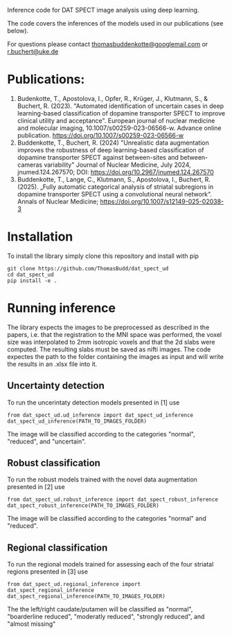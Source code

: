 ﻿Inference code for DAT SPECT image analysis using deep learning.

The code covers the inferences of the models used in our publications (see below).

For questions please contact thomasbuddenkotte@googlemail.com or r.buchert@uke.de

# Publications:

1. Budenkotte, T., Apostolova, I., Opfer, R., Krüger, J., Klutmann, S., & Buchert, R. (2023). "Automated identification of uncertain cases in deep learning-based classification of dopamine transporter SPECT to improve clinical utility and acceptance". European journal of nuclear medicine and molecular imaging, 10.1007/s00259-023-06566-w. Advance online publication. https://doi.org/10.1007/s00259-023-06566-w
1. Buddenkotte, T., Buchert, R. (2024) "Unrealistic data augmentation improves the robustness of deep learning-based classification of dopamine transporter SPECT against between-sites and between-cameras variability" Journal of Nuclear Medicine, July 2024, jnumed.124.267570; DOI: https://doi.org/10.2967/jnumed.124.267570
1. Buddenkotte, T., Lange, C., Klutmann, S., Apostolova, I., Buchert, R. (2025). „Fully automatic categorical analysis of striatal subregions in dopamine transporter SPECT using a convolutional neural network“. Annals of Nuclear Medicine; https://doi.org/10.1007/s12149-025-02038-3


# Installation

To install the library simply clone this repository and install with pip

```
git clone https://github.com/ThomasBudd/dat_spect_ud
cd dat_spect_ud
pip install -e .
```

# Running inference

The library expects the images to be preprocessed as described in the papers, i.e. that the registration to the MNI space was performed, the voxel size was interpolated to 2mm isotropic voxels and that the 2d slabs were computed. The resulting slabs must be saved as nifti images. The code expectes the path to the folder containing the images as input and will write the results in an .xlsx file into it.

## Uncertainty detection
To run the uncerintaty detection models presented in [1] use
```
from dat_spect_ud.ud_inference import dat_spect_ud_inference
dat_spect_ud_inference(PATH_TO_IMAGES_FOLDER)
```
The image will be classified according to the categories "normal", "reduced", and "uncertain".

## Robust classification

To run the robust models trained with the novel data augmentation presented in [2] use
```
from dat_spect_ud.robust_inference import dat_spect_robust_inference
dat_spect_robust_inference(PATH_TO_IMAGES_FOLDER)
```
The image will be classified according to the categories "normal" and "reduced".

## Regional classification

To run the regional models trained for assessing each of the four striatal regions presented in  [3] use
```
from dat_spect_ud.regional_inference import dat_spect_regional_inference
dat_spect_regional_inference(PATH_TO_IMAGES_FOLDER)
```
The the left/right caudate/putamen will be classified as "normal", "boarderline reduced", "moderatly reduced", "strongly reduced", and "almost missing"
